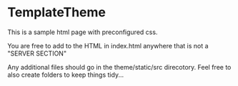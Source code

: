 # TemplateTheme
This is a sample html page with preconfigured css.

You are free to add to the HTML in index.html anywhere that is not a "SERVER SECTION"

Any additional files should go in the theme/static/src direcotory.
Feel free to also create folders to keep things tidy...



